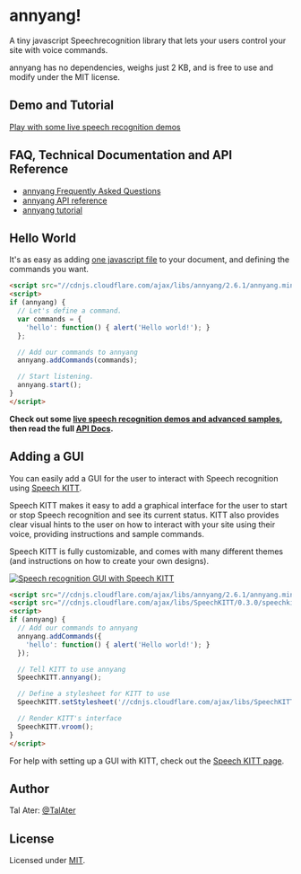 # annyang!

A tiny javascript Speechrecognition library that lets your users control your site with voice commands.

annyang has no dependencies, weighs just 2 KB, and is free to use and modify under the MIT license.

## Demo and Tutorial

[Play with some live speech recognition demos](https://www.talater.com/annyang)

## FAQ, Technical Documentation and API Reference

- [annyang Frequently Asked Questions](https://github.com/TalAter/annyang/blob/master/docs/FAQ.md)
- [annyang API reference](https://github.com/TalAter/annyang/blob/master/docs/README.md)
- [annyang tutorial](https://www.talater.com/annyang)

## Hello World

It's as easy as adding [one javascript file](//cdnjs.cloudflare.com/ajax/libs/annyang/2.6.1/annyang.min.js) to your document, and defining the commands you want.

````html
<script src="//cdnjs.cloudflare.com/ajax/libs/annyang/2.6.1/annyang.min.js"></script>
<script>
if (annyang) {
  // Let's define a command.
  var commands = {
    'hello': function() { alert('Hello world!'); }
  };

  // Add our commands to annyang
  annyang.addCommands(commands);

  // Start listening.
  annyang.start();
}
</script>
````

**Check out some [live speech recognition demos and advanced samples](https://www.talater.com/annyang), then read the full [API Docs](https://github.com/TalAter/annyang/blob/master/docs/README.md).**

## Adding a GUI

You can easily add a GUI for the user to interact with Speech recognition using [Speech KITT](https://github.com/TalAter/SpeechKITT).

Speech KITT makes it easy to add a graphical interface for the user to start or stop Speech recognition and see its current status. KITT also provides clear visual hints to the user on how to interact with your site using their voice, providing instructions and sample commands.

Speech KITT is fully customizable, and comes with many different themes (and instructions on how to create your own designs).

[![Speech recognition GUI with Speech KITT](https://raw.githubusercontent.com/TalAter/SpeechKITT/master/demo/speechkitt-demo.gif)](https://github.com/TalAter/SpeechKITT)

````html
<script src="//cdnjs.cloudflare.com/ajax/libs/annyang/2.6.1/annyang.min.js"></script>
<script src="//cdnjs.cloudflare.com/ajax/libs/SpeechKITT/0.3.0/speechkitt.min.js"></script>
<script>
if (annyang) {
  // Add our commands to annyang
  annyang.addCommands({
    'hello': function() { alert('Hello world!'); }
  });

  // Tell KITT to use annyang
  SpeechKITT.annyang();

  // Define a stylesheet for KITT to use
  SpeechKITT.setStylesheet('//cdnjs.cloudflare.com/ajax/libs/SpeechKITT/0.3.0/themes/flat.css');

  // Render KITT's interface
  SpeechKITT.vroom();
}
</script>
````

For help with setting up a GUI with KITT, check out the [Speech KITT page](https://github.com/TalAter/SpeechKITT).

## Author

Tal Ater: [@TalAter](https://twitter.com/TalAter)

## License

Licensed under [MIT](https://github.com/TalAter/annyang/blob/master/LICENSE).

